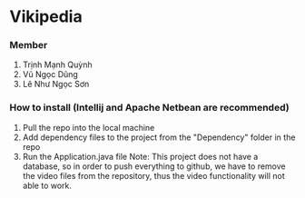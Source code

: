 # Vikipedia
### Member
1. Trịnh Mạnh Quỳnh
2. Vũ Ngọc Dũng
3. Lê Như Ngọc Sơn
   
### How to install (Intellij and Apache Netbean are recommended)
1. Pull the repo into the local machine
2. Add dependency files to the project from the "Dependency" folder in the repo
3. Run the Application.java file
Note: This project does not have a database, so in order to push everything to github, we have to remove the video files from the repository, thus the video functionality will not able to work.
